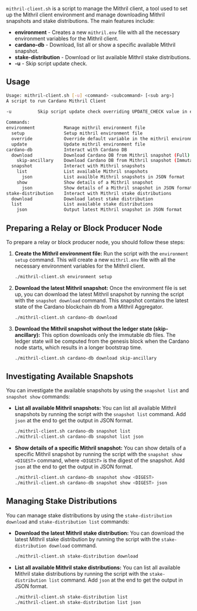 `mithril-client.sh` is a script to manage the Mithril client, a tool used to set up the Mithril client environment and manage downloading Mithril snapshots and stake distributions. The main features include:

- **environment** - Creates a new `mithril.env` file with all the necessary environment variables for the Mithril client.
- **cardano-db** - Download, list all or show a specific available Mithril snapshot.
- **stake-distribution** - Download or list available Mithril stake distributions.
- **-u** - Skip script update check.

## Usage

```bash
Usage: mithril-client.sh [-u] <command> <subcommand> [<sub arg>]
A script to run Cardano Mithril Client

-u          Skip script update check overriding UPDATE_CHECK value in env (must be first argument to script)
    
Commands:
environment           Manage mithril environment file
  setup               Setup mithril environment file
  override            Override default variable in the mithril environment file
  update              Update mithril environment file
cardano-db            Interact with Cardano DB
  download            Download Cardano DB from Mithril snapshot (Full)
    skip-ancillary    Download Cardano DB from Mithril snapshot (Immutable DB only)
  snapshot            Interact with Mithril snapshots
    list              List available Mithril snapshots
      json            List availble Mithril snapshots in JSON format
    show              Show details of a Mithril snapshot
      json            Show details of a Mithril snapshot in JSON format
stake-distribution    Interact with Mithril stake distributions
  download            Download latest stake distribution
  list                List available stake distributions
    json              Output latest Mithril snapshot in JSON format

```

## Preparing a Relay or Block Producer Node

To prepare a relay or block producer node, you should follow these steps:

1. **Create the Mithril environment file:** Run the script with the `environment setup` command. This will create a new `mithril.env` file with all the necessary environment variables for the Mithril client.

   ```bash
   ./mithril-client.sh environment setup
   ```

2. **Download the latest Mithril snapshot:** Once the environment file is set up, you can download the latest Mithril snapshot by running the script with the `snapshot download` command. This snapshot contains the latest state of the Cardano blockchain db from a Mithril Aggregator.

   ```bash
   ./mithril-client.sh cardano-db download
   ```

3. **Download the Mithril snapshot without the ledger state (skip-ancillary):** This option downloads only the immutable db files. The ledger state will be computed from the genesis block when the Cardano node starts, which results in a longer bootstrap time.

   ```bash
   ./mithril-client.sh cardano-db download skip-ancillary

## Investigating Available Snapshots

You can investigate the available snapshots by using the `snapshot list` and `snapshot show` commands:

- **List all available Mithril snapshots:** You can list all available Mithril snapshots by running the script with the `snapshot list` command. Add `json` at the end to get the output in JSON format.

  ```bash
  ./mithril-client.sh cardano-db snapshot list
  ./mithril-client.sh cardano-db snapshot list json
  ```

- **Show details of a specific Mithril snapshot:** You can show details of a specific Mithril snapshot by running the script with the `snapshot show <DIGEST>` command, where `<DIGEST>` is the digest of the snapshot. Add `json` at the end to get the output in JSON format.

  ```bash
  ./mithril-client.sh cardano-db snapshot show <DIGEST>
  ./mithril-client.sh cardano-db snapshot show <DIGEST> json
  ```

## Managing Stake Distributions

You can manage stake distributions by using the `stake-distribution download` and `stake-distribution list` commands:

- **Download the latest Mithril stake distribution:** You can download the latest Mithril stake distribution by running the script with the `stake-distribution download` command.

  ```bash
  ./mithril-client.sh stake-distribution download
  ```

- **List all available Mithril stake distributions:** You can list all available Mithril stake distributions by running the script with the `stake-distribution list` command. Add `json` at the end to get the output in JSON format.

  ```bash
  ./mithril-client.sh stake-distribution list
  ./mithril-client.sh stake-distribution list json
  ```
